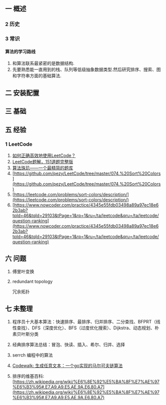 ## 一 概述
### 2 历史
### 3 常识
#### 算法的学习路线
1. 和算法联系最紧密的是数据结构.
1. 先要熟悉能一直用到的栈、队列等低级抽象数据类型.然后研究排序、搜索、图和字符串方面的基础算法.

## 二 安装配置

## 三 基础

## 五 经验
### 1 LeetCode
1. [如何正确高效地使用LeetCode？](https://www.zhihu.com/question/26580300)
1. [LeetCode题解，151道题完整版](https://github.com/soulmachine/leetcode)
2. [算法珠玑——一个最精简的题库](https://www.gitbook.com/book/soulmachine/algorithm-essentials/details)
4. [https://github.com/pezy/LeetCode/tree/master/074.%20Sort%20Colors](https://github.com/pezy/LeetCode/tree/master/074.%20Sort%20Colors)
5. [https://leetcode.com/problems/sort-colors/description/](https://leetcode.com/problems/sort-colors/description/)
6. [https://www.nowcoder.com/practice/4345e55fdb03498a89a97ec18e62b3ab?tpId=46&tqId=29103&tPage=1&rp=1&ru=/ta/leetcode&qru=/ta/leetcode/question-ranking](https://www.nowcoder.com/practice/4345e55fdb03498a89a97ec18e62b3ab?tpId=46&tqId=29103&tPage=1&rp=1&ru=/ta/leetcode&qru=/ta/leetcode/question-ranking)

## 六 问题
1. 傅里叶变换
2. redundant topology

    冗余拓扑

## 七 未整理
1. 程序员十大基本算法：快速排序、最排序、归并排序、二分查找、BFPRT（线性查找）、DFS（深度优化）、BFS（过度优化搜索）、Dijkstra、动态规划、朴素贝叶斯分类
2. 经典排序算法总结：冒泡、快读、插入、希尔、归并、选择
3. serrch 编程中的算法
4. [Codewalk: 生成任意文本：一个go实现的马尔可夫链算法](https://go-zh.org/doc/codewalk/markov/)

5. 排序的维基百科:[https://zh.wikipedia.org/wiki/%E6%8E%92%E5%BA%8F%E7%AE%97%E6%B3%95#.E7.A9.A9.E5.AE.9A.E6.80.A7](https://zh.wikipedia.org/wiki/%E6%8E%92%E5%BA%8F%E7%AE%97%E6%B3%95#.E7.A9.A9.E5.AE.9A.E6.80.A7)